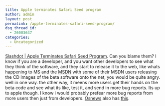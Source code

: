```yaml
---
title: Apple terminates Safari Seed program
author: admin
layout: post
permalink: /apple-terminates-safari-seed-program/
dsq_thread_id:
  - 26003647
categories:
  - Uncategorized
---
```

[Slashdot | Apple Terminates Safari Seed Program][1]. Can you blame them? I know if you are a developer, and you want other developers to see what they think of the software, and they start to release it to the web, like whats happening to MS and the [MSDN][2] with some of their MSDN users releasing the CD Images of the beta software onto the net, you would be quite angry. well in one way. the other way, it meens more users get their hands on the beta code and see what its like, test it, and send in more bug reports. Its up to apple though. I know i would probably prefear more bug reports from more users then just from developers. [Osnews][3] also has [this][4].

 [1]: http://apple.slashdot.org/apple/03/03/22/2343249.shtml?tid=107 "Slashdot | Apple Terminates Safari Seed Program"
 [2]: http://msdn.microsoft.com
 [3]: http://www.osnews.com
 [4]: http://www.osnews.com/story.php?news_id=3098